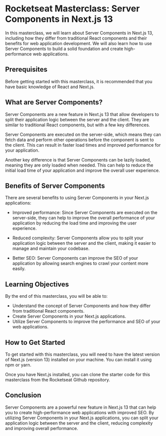 # Rocketseat Masterclass: Server Components in Next.js 13

In this masterclass, we will learn about Server Components in Next.js 13, including how they differ from traditional React components and their benefits for web application development. We will also learn how to use Server Components to build a solid foundation and create high-performance web applications.

## Prerequisites
Before getting started with this masterclass, it is recommended that you have basic knowledge of React and Next.js.

## What are Server Components?
Server Components are a new feature in Next.js 13 that allow developers to split their application logic between the server and the client. They are similar to traditional React components, but with a few key differences.

Server Components are executed on the server-side, which means they can fetch data and perform other operations before the component is sent to the client. This can result in faster load times and improved performance for your application.

Another key difference is that Server Components can be lazily loaded, meaning they are only loaded when needed. This can help to reduce the initial load time of your application and improve the overall user experience.

## Benefits of Server Components
There are several benefits to using Server Components in your Next.js applications:

- Improved performance: Since Server Components are executed on the server-side, they can help to improve the overall performance of your application by reducing the load time and improving the user experience.

- Reduced complexity: Server Components allow you to split your application logic between the server and the client, making it easier to manage and maintain your codebase.

- Better SEO: Server Components can improve the SEO of your application by allowing search engines to crawl your content more easily.

## Learning Objectives
By the end of this masterclass, you will be able to:

- Understand the concept of Server Components and how they differ from traditional React components.
- Create Server Components in your Next.js applications.
- Utilize Server Components to improve the performance and SEO of your web applications.

## How to Get Started
To get started with this masterclass, you will need to have the latest version of Next.js (version 13) installed on your machine. You can install it using npm or yarn.

Once you have Next.js installed, you can clone the starter code for this masterclass from the Rocketseat Github repository.

## Conclusion
Server Components are a powerful new feature in Next.js 13 that can help you to create high-performance web applications with improved SEO. By utilizing Server Components in your Next.js applications, you can split your application logic between the server and the client, reducing complexity and improving overall performance.